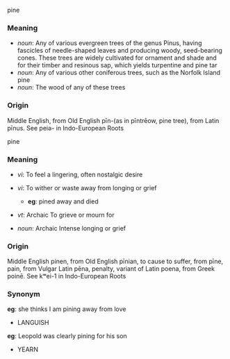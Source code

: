 pine
### Meaning
+ _noun_: Any of various evergreen trees of the genus Pinus, having fascicles of needle-shaped leaves and producing woody, seed-bearing cones. These trees are widely cultivated for ornament and shade and for their timber and resinous sap, which yields turpentine and pine tar
+ _noun_: Any of various other coniferous trees, such as the Norfolk Island pine
+ _noun_: The wood of any of these trees

### Origin

Middle English, from Old English pīn-(as in pīntrēow, pine tree), from Latin pīnus. See peiə- in Indo-European Roots

pine
### Meaning
+ _vi_: To feel a lingering, often nostalgic desire
+ _vi_: To wither or waste away from longing or grief
    + __eg__: pined away and died
+ _vt_: Archaic  To grieve or mourn for

+ _noun_: Archaic  Intense longing or grief

### Origin

Middle English pinen, from Old English pīnian, to cause to suffer, from pīne, pain, from Vulgar Latin pēna, penalty, variant of Latin poena, from Greek poinē. See kʷei-1 in Indo-European Roots

### Synonym

__eg__: she thinks I am pining away from love

+ LANGUISH

__eg__: Leopold was clearly pining for his son

+ YEARN



